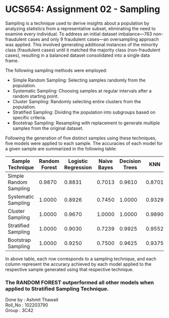 # UCS654: Assignment 02 - Sampling

Sampling is a technique used to derive insights about a population by analyzing statistics from a representative subset, eliminating the need to examine every individual. To address an initial dataset imbalance—763 non-fraudulent cases and only 9 fraudulent cases—an oversampling approach was applied. This involved generating additional instances of the minority class (fraudulent cases) until it matched the majority class (non-fraudulent cases), resulting in a balanced dataset consolidated into a single data frame.

The following sampling methods were employed:

- Simple Random Sampling: Selecting samples randomly from the population.
- Systematic Sampling: Choosing samples at regular intervals after a random starting point.
- Cluster Sampling: Randomly selecting entire clusters from the population.
- Stratified Sampling: Dividing the population into subgroups based on specific criteria.
- Bootstrap Sampling: Resampling with replacement to generate multiple samples from the     original dataset.

Following the generation of five distinct samples using these techniques, five models were applied to each sample. The accuracies of each model for a given sample are summarized in the following table:

| Sample Technique      | Random Forest | Logistic Regression | Naive Bayes      | Decision Trees   | KNN              |
|-----------------------|---------------|---------------------|------------------|------------------|------------------|
| Simple Random Sampling| 0.9870        | 0.8831              | 0.7013           | 0.9610           | 0.8701           |
| Systematic Sampling   | 1.0000        | 0.8926              | 0.7450           | 1.0000           | 0.9329           |
| Cluster Sampling      | 1.0000        | 0.9670              | 1.0000           | 1.0000           | 0.9890           |
| Stratified Sampling   | 1.0000        | 0.9030              | 0.7239           | 0.9925           | 0.9552           |
| Bootstrap Sampling    | 1.0000        | 0.9250              | 0.7500           | 0.9625           | 0.9375           |

In above table, each row corresponds to a sampling technique, and each column represent the accuracy achieved by each model applied to the respective sample generated using that respective technique.
<br>
### The RANDOM FOREST outperformed all other models when applied to Stratified Sampling Technique.


Done by : Ashmit Thawait
<br>
Roll_No : 102203790
<br>
Group : 3C42

